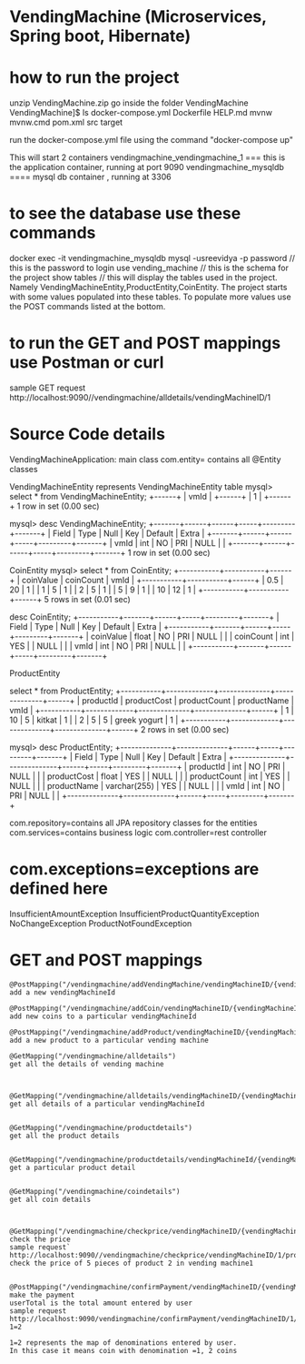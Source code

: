 # VendingMachine (Microservices, Spring boot, Hibernate)
how to run the project
=======================
unzip VendingMachine.zip
go inside the folder VendingMachine
VendingMachine]$ ls
docker-compose.yml  Dockerfile  HELP.md  mvnw  mvnw.cmd  pom.xml  src  target

run the docker-compose.yml file using the command "docker-compose up"

This will start  2 containers
vendingmachine_vendingmachine_1 === this is the application container, running at port 9090
vendingmachine_mysqldb ==== mysql db container , running at 3306

to see the database use these commands
=======================================
docker exec -it vendingmachine_mysqldb mysql -usreevidya -p
password // this is the password to login
use vending_machine // this is the schema for the project
show tables // this will display the tables used in the project. Namely VendingMachineEntity,ProductEntity,CoinEntity. The project starts with some values populated into these tables. To populate more values use the POST commands listed at the bottom.


to run the GET and POST mappings use Postman or curl 
======================================================
sample GET request
http://localhost:9090//vendingmachine/alldetails/vendingMachineID/1



Source Code details
=====================
VendingMachineApplication: main class
com.entity= contains all @Entity classes

VendingMachineEntity represents VendingMachineEntity table
mysql> select * from VendingMachineEntity;
+------+
| vmId |
+------+
|    1 |
+------+
1 row in set (0.00 sec)

mysql> desc VendingMachineEntity;
+-------+------+------+-----+---------+-------+
| Field | Type | Null | Key | Default | Extra |
+-------+------+------+-----+---------+-------+
| vmId  | int  | NO   | PRI | NULL    |       |
+-------+------+------+-----+---------+-------+
1 row in set (0.00 sec)



CoinEntity
mysql> select * from CoinEntity;
+-----------+-----------+------+
| coinValue | coinCount | vmId |
+-----------+-----------+------+
|       0.5 |        20 |    1 |
|         1 |         5 |    1 |
|         2 |         5 |    1 |
|         5 |         9 |    1 |
|        10 |        12 |    1 |
+-----------+-----------+------+
5 rows in set (0.01 sec)

desc CoinEntity;
+-----------+-------+------+-----+---------+-------+
| Field     | Type  | Null | Key | Default | Extra |
+-----------+-------+------+-----+---------+-------+
| coinValue | float | NO   | PRI | NULL    |       |
| coinCount | int   | YES  |     | NULL    |       |
| vmId      | int   | NO   | PRI | NULL    |       |
+-----------+-------+------+-----+---------+-------+



ProductEntity

select * from ProductEntity;
+-----------+-------------+--------------+--------------+------+
| productId | productCost | productCount | productName  | vmId |
+-----------+-------------+--------------+--------------+------+
|         1 |          10 |            5 | kitkat       |    1 |
|         2 |           5 |            5 | greek yogurt |    1 |
+-----------+-------------+--------------+--------------+------+
2 rows in set (0.00 sec)

mysql> desc ProductEntity;
+--------------+--------------+------+-----+---------+-------+
| Field        | Type         | Null | Key | Default | Extra |
+--------------+--------------+------+-----+---------+-------+
| productId    | int          | NO   | PRI | NULL    |       |
| productCost  | float        | YES  |     | NULL    |       |
| productCount | int          | YES  |     | NULL    |       |
| productName  | varchar(255) | YES  |     | NULL    |       |
| vmId         | int          | NO   | PRI | NULL    |       |
+--------------+--------------+------+-----+---------+-------+



com.repository=contains all JPA repository classes for the entities
com.services=contains business logic
com.controller=rest controller


com.exceptions=exceptions are defined here
=================================
InsufficientAmountException
InsufficientProductQuantityException
NoChangeException
ProductNotFoundException

GET and POST mappings
===============

	@PostMapping("/vendingmachine/addVendingMachine/vendingMachineID/{vendingMachineID}")
    add a new vendingMachineId
	
	@PostMapping("/vendingmachine/addCoin/vendingMachineID/{vendingMachineID}/coinValue/{coinValue}/coinCount/{coinCount}")
    add new coins to a particular vendingMachineId
	
	@PostMapping("/vendingmachine/addProduct/vendingMachineID/{vendingMachineID}/productId/{productId}/productName/{productName}/productCount/{productCount}/productCost/{productCost}")
	add a new product to a particular vending machine

	@GetMapping("/vendingmachine/alldetails")
    get all the details of vending machine
    
	
	
	@GetMapping("/vendingmachine/alldetails/vendingMachineID/{vendingMachineID}")
    get all details of a particular vendingMachineId
	
	
	@GetMapping("/vendingmachine/productdetails")
    get all the product details

	
	@GetMapping("/vendingmachine/productdetails/vendingMachineId/{vendingMachineID}/productId/{productId}")
    get a particular product detail

	
	@GetMapping("/vendingmachine/coindetails")
    get all coin details
	
	
	
	@GetMapping("/vendingmachine/checkprice/vendingMachineID/{vendingMachineID}/product/{productId}/productCount/{productCount}")
    check the price
    sample request`
    http://localhost:9090//vendingmachine/checkprice/vendingMachineID/1/product/2/productCount/5
    check the price of 5 pieces of product 2 in vending machine1

	
	@PostMapping("/vendingmachine/confirmPayment/vendingMachineID/{vendingMachineID}/product/{productId}/productCount/{productCount}/userTotal/{userTotal}")
    make the payment
	userTotal is the total amount entered by user
    sample request
    http://localhost:9090/vendingmachine/confirmPayment/vendingMachineID/1/product/7/productCount/1/userTotal/2?1=2

    1=2 represents the map of denominations entered by user.
    In this case it means coin with denomination =1, 2 coins
	
	
	
	
	
	
	

